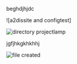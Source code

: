 beghdjhjdc

![a2dissite and configtest]



![directory   projectlamp](https://github.com/NANA-2016/faith/assets/141503408/31296bf8-13af-4de1-bc4d-2f4627f4eda1)

jgfjhkgkhkhhj

![file created](https://github.com/NANA-2016/faith/assets/141503408/5c4dae57-43ae-4b75-8f74-ec86bc433ea2)



